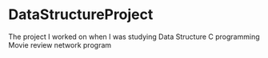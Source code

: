 # DataStructureProject
The project I worked on when I was studying Data Structure
C programming
Movie review network program 
